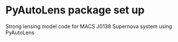 #  PyAutoLens package set up
Strong lensing model code for MACS J0138 Supernova system using PyAutoLens
